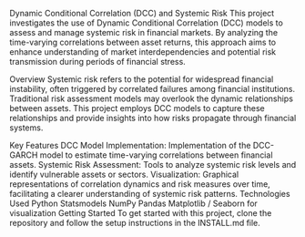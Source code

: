 Dynamic Conditional Correlation (DCC) and Systemic Risk
This project investigates the use of Dynamic Conditional Correlation (DCC) models to assess and manage systemic risk in financial markets. By analyzing the time-varying correlations between asset returns, this approach aims to enhance understanding of market interdependencies and potential risk transmission during periods of financial stress.

Overview
Systemic risk refers to the potential for widespread financial instability, often triggered by correlated failures among financial institutions. Traditional risk assessment models may overlook the dynamic relationships between assets. This project employs DCC models to capture these relationships and provide insights into how risks propagate through financial systems.

Key Features
DCC Model Implementation: Implementation of the DCC-GARCH model to estimate time-varying correlations between financial assets.
Systemic Risk Assessment: Tools to analyze systemic risk levels and identify vulnerable assets or sectors.
Visualization: Graphical representations of correlation dynamics and risk measures over time, facilitating a clearer understanding of systemic risk patterns.
Technologies Used
Python
Statsmodels
NumPy
Pandas
Matplotlib / Seaborn for visualization
Getting Started
To get started with this project, clone the repository and follow the setup instructions in the INSTALL.md file.
